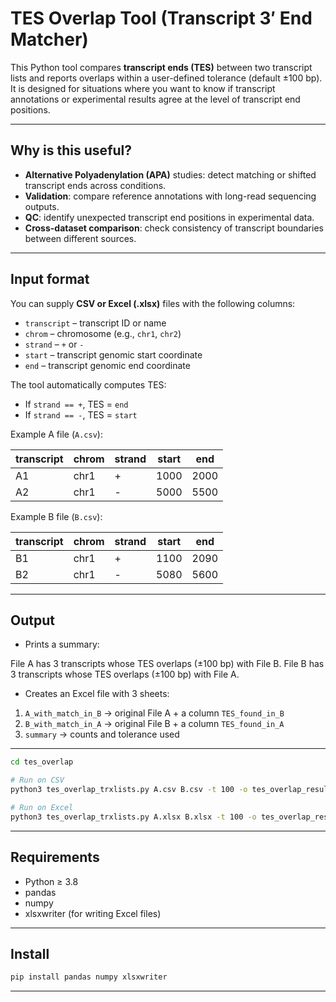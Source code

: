 # TES Overlap Tool (Transcript 3′ End Matcher)

This Python tool compares **transcript ends (TES)** between two transcript lists and reports overlaps within a user-defined tolerance (default ±100 bp).  
It is designed for situations where you want to know if transcript annotations or experimental results agree at the level of transcript end positions.

---

## Why is this useful?

- **Alternative Polyadenylation (APA)** studies: detect matching or shifted transcript ends across conditions.
- **Validation**: compare reference annotations with long-read sequencing outputs.
- **QC**: identify unexpected transcript end positions in experimental data.
- **Cross-dataset comparison**: check consistency of transcript boundaries between different sources.

---

## Input format

You can supply **CSV or Excel (.xlsx)** files with the following columns:

- `transcript` – transcript ID or name  
- `chrom` – chromosome (e.g., `chr1`, `chr2`)  
- `strand` – `+` or `-`  
- `start` – transcript genomic start coordinate  
- `end` – transcript genomic end coordinate  

The tool automatically computes TES:
- If `strand == +`, TES = `end`
- If `strand == -`, TES = `start`

Example A file (`A.csv`):

| transcript | chrom | strand | start | end   |
|------------|-------|--------|-------|-------|
| A1         | chr1  | +      | 1000  | 2000  |
| A2         | chr1  | -      | 5000  | 5500  |

Example B file (`B.csv`):

| transcript | chrom | strand | start | end   |
|------------|-------|--------|-------|-------|
| B1         | chr1  | +      | 1100  | 2090  |
| B2         | chr1  | -      | 5080  | 5600  |

---

## Output

- Prints a summary:

File A has 3 transcripts whose TES overlaps (±100 bp) with File B.
File B has 3 transcripts whose TES overlaps (±100 bp) with File A.

- Creates an Excel file with 3 sheets:
1. `A_with_match_in_B` → original File A + a column `TES_found_in_B`
2. `B_with_match_in_A` → original File B + a column `TES_found_in_A`
3. `summary` → counts and tolerance used

---

```bash
cd tes_overlap

# Run on CSV
python3 tes_overlap_trxlists.py A.csv B.csv -t 100 -o tes_overlap_results.xlsx

# Run on Excel
python3 tes_overlap_trxlists.py A.xlsx B.xlsx -t 100 -o tes_overlap_results.xlsx

```
---

## Requirements
   
- Python ≥  3.8
- pandas
- numpy
- xlsxwriter (for writing Excel files)

---

## Install

```bash
pip install pandas numpy xlsxwriter
```

---



